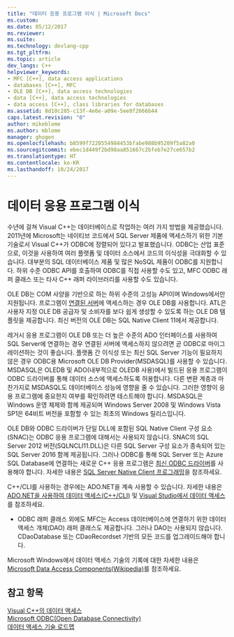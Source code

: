 ```yaml
---
title: "데이터 응용 프로그램 이식 | Microsoft Docs"
ms.custom: 
ms.date: 05/12/2017
ms.reviewer: 
ms.suite: 
ms.technology: devlang-cpp
ms.tgt_pltfrm: 
ms.topic: article
dev_langs: C++
helpviewer_keywords:
- MFC [C++], data access applications
- databases [C++], MFC
- OLE DB [C++], data access technologies
- data [C++], data access technologies
- data access [C++], class libraries for databases
ms.assetid: 8d10c285-c13f-4e6e-a09e-5ee0f2666b44
caps.latest.revision: "0"
author: mikeblome
ms.author: mblome
manager: ghogen
ms.openlocfilehash: b8599f7220554984453bfabe988b95209f5a82a0
ms.sourcegitcommit: ebec1d449f2bd98aa851667c2bfeb7e27ce657b2
ms.translationtype: HT
ms.contentlocale: ko-KR
ms.lasthandoff: 10/24/2017
---
```

# <a name="porting-data-applications"></a>데이터 응용 프로그램 이식
수년에 걸쳐 Visual C++는 데이터베이스로 작업하는 여러 가지 방법을 제공했습니다. 2011년에 Microsoft는 네이티브 코드에서 SQL Server 제품에 액세스하기 위한 기본 기술로서 Visual C++가 ODBC에 정렬되어 있다고 발표했습니다. ODBC는 산업 표준으로, 이것을 사용하여 여러 플랫폼 및 데이터 소스에서 코드의 이식성을 극대화할 수 있습니다. 대부분의 SQL 데이터베이스 제품 및 많은 NoSQL 제품이 ODBC를 지원합니다. 하위 수준 ODBC API를 호출하여 ODBC를 직접 사용할 수도 있고, MFC ODBC 래퍼 클래스 또는 타사 C++ 래퍼 라이브러리를 사용할 수도 있습니다. 

OLE DB는 COM 사양을 기반으로 하는 하위 수준의 고성능 API이며 Windows에서만 지원됩니다. 프로그램이 [연결된 서버](https://msdn.microsoft.com/library/ms188279.aspx)에 액세스하는 경우 OLE DB를 사용합니다. ATL은 사용자 지정 OLE DB 공급자 및 소비자를 보다 쉽게 생성할 수 있도록 하는 OLE DB 템플릿을 제공합니다. 최신 버전의 OLE DB는 SQL Native Client 11에서 제공합니다.  

레거시 응용 프로그램이 OLE DB 또는 더 높은 수준의 ADO 인터페이스를 사용하여 SQL Server에 연결하는 경우 연결된 서버에 액세스하지 않으려면 곧 ODBC로 마이그레이션하는 것이 좋습니다. 플랫폼 간 이식성 또는 최신 SQL Server 기능이 필요하지 않은 경우 ODBC용 Microsoft OLE DB Provider(MSDASQL)를 사용할 수 있습니다.  MSDASQL은 OLEDB 및 ADO(내부적으로 OLEDB 사용)에서 빌드된 응용 프로그램이 ODBC 드라이버를 통해 데이터 소스에 액세스하도록 허용합니다. 다른 변환 계층과 마찬가지로 MSDASQL도 데이터베이스 성능에 영향을 줄 수 있습니다. 그러한 영향이 응용 프로그램에 중요한지 여부를 확인하려면 테스트해야 합니다. MSDASQL은 Windows 운영 체제와 함께 제공되며 Windows Server 2008 및 Windows Vista SP1은 64비트 버전을 포함할 수 있는 최초의 Windows 릴리스입니다.

OLE DB와 ODBC 드라이버가 단일 DLL에 포함된 SQL Native Client 구성 요소(SNAC)는 ODBC 응용 프로그램에 대해서는 사용되지 않습니다. SNAC의 SQL Server 2012 버전(SQLNCLI11.DLL)은 다른 SQL Server 구성 요소가 종속되어 있는 SQL Server 2016 함께 제공됩니다. 그러나 ODBC를 통해 SQL Server 또는 Azure SQL Database에 연결하는 새로운 C++ 응용 프로그램은 [최신 ODBC 드라이버](https://docs.microsoft.com/en-us/sql/connect/odbc/download-odbc-driver-for-sql-server)를 사용해야 합니다. 자세한 내용은 [SQL Server Native Client 프로그래밍](https://msdn.microsoft.com/en-us/library/ms130892.aspx)을 참조하세요.

C++/CLI를 사용하는 경우에는 ADO.NET을 계속 사용할 수 있습니다. 자세한 내용은 [ADO.NET을 사용하여 데이터 액세스(C++/CLI)](../dotnet/data-access-using-adonet-cpp-cli.md) 및 [Visual Studio에서 데이터 액세스](/visualstudio/data-tools/accessing-data-in-visual-studio)를 참조하세요.  
  
-   ODBC 래퍼 클래스 외에도 MFC는 Access 데이터베이스에 연결하기 위한 데이터 액세스 개체(DAO) 래퍼 클래스도 제공합니다.  그러나 DAO는 사용되지 않습니다. CDaoDatabase 또는 CDaoRecordset 기반의 모든 코드를 업그레이드해야 합니다. 

Microsoft Windows에서 데이터 액세스 기술의 기록에 대한 자세한 내용은 [Microsoft Data Access Components(Wikipedia)](https://en.wikipedia.org/wiki/Microsoft_Data_Access_Components)를 참조하세요.  

## <a name="see-also"></a>참고 항목  
 [Visual C++의 데이터 액세스](../data/data-access-in-cpp.md)  
 [Microsoft ODBC(Open Database Connectivity)](https://docs.microsoft.com/sql/odbc/microsoft-open-database-connectivity-odbc)  
 [데이터 액세스 기술 로드맵](https://msdn.microsoft.com/en-us/library/ms810810.aspx)  